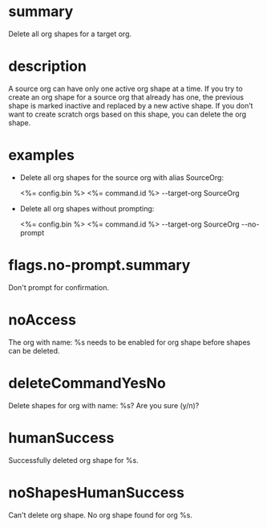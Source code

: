 # summary

Delete all org shapes for a target org.

# description

A source org can have only one active org shape at a time. If you try to create an org shape for a source org that already has one, the previous shape is marked inactive and replaced by a new active shape. If you don’t want to create scratch orgs based on this shape, you can delete the org shape.

# examples

- Delete all org shapes for the source org with alias SourceOrg:

  <%= config.bin %> <%= command.id %> --target-org SourceOrg

- Delete all org shapes without prompting:

  <%= config.bin %> <%= command.id %> --target-org SourceOrg --no-prompt

# flags.no-prompt.summary

Don't prompt for confirmation.

# noAccess

The org with name: %s needs to be enabled for org shape before shapes can be deleted.

# deleteCommandYesNo

Delete shapes for org with name: %s? Are you sure (y/n)?

# humanSuccess

Successfully deleted org shape for %s.

# noShapesHumanSuccess

Can't delete org shape. No org shape found for org %s.
